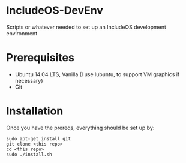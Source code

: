 IncludeOS-DevEnv
================

Scripts or whatever needed to set up an IncludeOS development environment


# Prerequisites

  * Ubuntu 14.04 LTS, Vanilla (I use lubuntu, to support VM graphics if necessary)
  * Git
  
# Installation

Once you have the prereqs, everything should be set up by:

    sudo apt-get install git
    git clone <this repo>
    cd <this repo> 
    sudo ./install.sh

